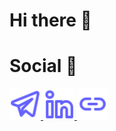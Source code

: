 # Hi there 👋

# Social 📨
<a href="https://t.me/albrtpr">
  <img src="https://github.com/albrtr/albrtr/blob/main/icons/telegram-alt.svg" alt="Telegram" width="50" height="50">
</a>
<a href="https://linkedin.com/in/albrtpr">
  <img src="https://github.com/albrtr/albrtr/blob/main/icons/linkedin-alt.svg" alt="Linkedin" width="50" height="50">
</a>
<a href="https://albrtr.github.io/about/">
  <img src="https://github.com/albrtr/albrtr/blob/main/icons/link-h.svg" alt="Web" width="50" height="50">
</a>
